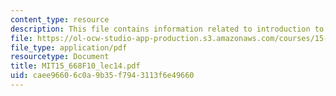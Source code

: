 ```yaml
---
content_type: resource
description: This file contains information related to introduction to negotiations.
file: https://ol-ocw-studio-app-production.s3.amazonaws.com/courses/15-668-people-and-organizations-fall-2010/caee96606c0a9b35f7943113f6e49660_MIT15_668F10_lec14.pdf
file_type: application/pdf
resourcetype: Document
title: MIT15_668F10_lec14.pdf
uid: caee9660-6c0a-9b35-f794-3113f6e49660
---
```

